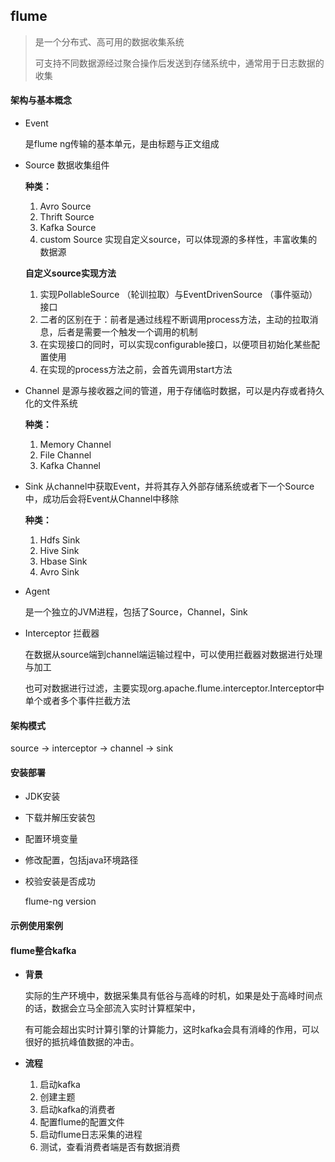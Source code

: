 ## flume
>  是一个分布式、高可用的数据收集系统
>
>  可支持不同数据源经过聚合操作后发送到存储系统中，通常用于日志数据的收集

#### 架构与基本概念

- Event

  是flume ng传输的基本单元，是由标题与正文组成

- Source   数据收集组件

  **种类：**

  1. Avro Source 
  2. Thrift Source
  3. Kafka Source
  4. custom Source   实现自定义source，可以体现源的多样性，丰富收集的数据源

  **自定义source实现方法**

  1. 实现PollableSource （轮训拉取）与EventDrivenSource （事件驱动）接口
  2. 二者的区别在于：前者是通过线程不断调用process方法，主动的拉取消息，后者是需要一个触发一个调用的机制
  3. 在实现接口的同时，可以实现configurable接口，以便项目初始化某些配置使用
  4. 在实现的process方法之前，会首先调用start方法

- Channel    是源与接收器之间的管道，用于存储临时数据，可以是内存或者持久化的文件系统

  **种类：**

  1. Memory Channel
  2. File Channel
  3. Kafka Channel
  
- Sink    从channel中获取Event，并将其存入外部存储系统或者下一个Source中，成功后会将Event从Channel中移除

  **种类：**

  1. Hdfs Sink
  2. Hive Sink
  3. Hbase Sink
  4. Avro Sink
  
- Agent

  是一个独立的JVM进程，包括了Source，Channel，Sink
  
- Interceptor  拦截器

  在数据从source端到channel端运输过程中，可以使用拦截器对数据进行处理与加工

  也可对数据进行过滤，主要实现org.apache.flume.interceptor.Interceptor中单个或者多个事件拦截方法

#### 架构模式

source -> interceptor -> channel -> sink

#### 安装部署

- JDK安装

- 下载并解压安装包

- 配置环境变量

- 修改配置，包括java环境路径

- 校验安装是否成功

  flume-ng version

#### 示例使用案例

#### flume整合kafka

- **背景**

  实际的生产环境中，数据采集具有低谷与高峰的时机，如果是处于高峰时间点的话，数据会立马全部流入实时计算框架中，

  有可能会超出实时计算引擎的计算能力，这时kafka会具有消峰的作用，可以很好的抵抗峰值数据的冲击。

- **流程**

  1. 启动kafka
  2. 创建主题
  3. 启动kafka的消费者
  4. 配置flume的配置文件
  5. 启动flume日志采集的进程
  6. 测试，查看消费者端是否有数据消费

